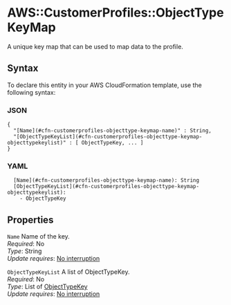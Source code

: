 # AWS::CustomerProfiles::ObjectType KeyMap<a name="aws-properties-customerprofiles-objecttype-keymap"></a>

A unique key map that can be used to map data to the profile\.

## Syntax<a name="aws-properties-customerprofiles-objecttype-keymap-syntax"></a>

To declare this entity in your AWS CloudFormation template, use the following syntax:

### JSON<a name="aws-properties-customerprofiles-objecttype-keymap-syntax.json"></a>

```
{
  "[Name](#cfn-customerprofiles-objecttype-keymap-name)" : String,
  "[ObjectTypeKeyList](#cfn-customerprofiles-objecttype-keymap-objecttypekeylist)" : [ ObjectTypeKey, ... ]
}
```

### YAML<a name="aws-properties-customerprofiles-objecttype-keymap-syntax.yaml"></a>

```
  [Name](#cfn-customerprofiles-objecttype-keymap-name): String
  [ObjectTypeKeyList](#cfn-customerprofiles-objecttype-keymap-objecttypekeylist):
    - ObjectTypeKey
```

## Properties<a name="aws-properties-customerprofiles-objecttype-keymap-properties"></a>

`Name` <a name="cfn-customerprofiles-objecttype-keymap-name"></a>
Name of the key\.  
_Required_: No  
_Type_: String  
_Update requires_: [No interruption](https://docs.aws.amazon.com/AWSCloudFormation/latest/UserGuide/using-cfn-updating-stacks-update-behaviors.html#update-no-interrupt)

`ObjectTypeKeyList` <a name="cfn-customerprofiles-objecttype-keymap-objecttypekeylist"></a>
A list of ObjectTypeKey\.  
_Required_: No  
_Type_: List of [ObjectTypeKey](aws-properties-customerprofiles-objecttype-objecttypekey.md)  
_Update requires_: [No interruption](https://docs.aws.amazon.com/AWSCloudFormation/latest/UserGuide/using-cfn-updating-stacks-update-behaviors.html#update-no-interrupt)
